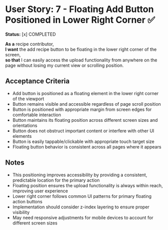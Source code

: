 # User Story: 7 - Floating Add Button Positioned in Lower Right Corner ✅

**Status:** [x] COMPLETED

**As a** recipe contributor,  
**I want** the add recipe button to be floating in the lower right corner of the screen,  
**so that** I can easily access the upload functionality from anywhere on the page without losing my current view or scrolling position.

## Acceptance Criteria

* Add button is positioned as a floating element in the lower right corner of the viewport
* Button remains visible and accessible regardless of page scroll position
* Button is positioned with appropriate margin from screen edges for comfortable interaction
* Button maintains its floating position across different screen sizes and orientations
* Button does not obstruct important content or interfere with other UI elements
* Button is easily tappable/clickable with appropriate touch target size
* Floating button behavior is consistent across all pages where it appears

## Notes

* This positioning improves accessibility by providing a consistent, predictable location for the primary action
* Floating position ensures the upload functionality is always within reach, improving user experience
* Lower right corner follows common UI patterns for primary floating action buttons
* Implementation should consider z-index layering to ensure proper visibility
* May need responsive adjustments for mobile devices to account for different screen sizes
